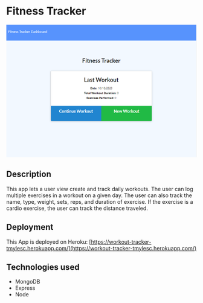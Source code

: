 # Fitness Tracker

![app](https://raw.githubusercontent.com/tmylesc/workout-tracker/main/img/Screenshot.png)

## Description

This app lets a user view create and track daily workouts. The user can log multiple exercises in a workout on a given day. The user can also track the name, type, weight, sets, reps, and duration of exercise. If the exercise is a cardio exercise, the user can track the distance traveled.

## Deployment 

This App is deployed on Heroku: [https://workout-tracker-tmylesc.herokuapp.com/](https://workout-tracker-tmylesc.herokuapp.com/)

## Technologies used

- MongoDB
- Express
- Node
